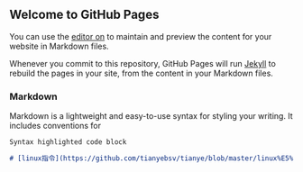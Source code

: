 ## Welcome to GitHub Pages

You can use the [editor on](https://github.com/tianyebsv/tianye/edit/master/README.md) to maintain and preview the content for your website in Markdown files.

Whenever you commit to this repository, GitHub Pages will run [Jekyll](https://jekyllrb.com/) to rebuild the pages in your site, from the content in your Markdown files.

### Markdown

Markdown is a lightweight and easy-to-use syntax for styling your writing. It includes conventions for

```markdown
Syntax highlighted code block

# [linux指令](https://github.com/tianyebsv/tianye/blob/master/linux%E5%91%BD%E4%BB%A4.md)
